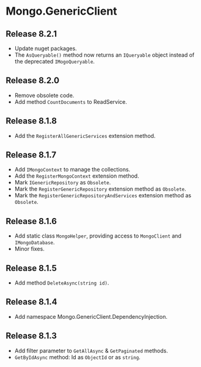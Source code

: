 # Mongo.GenericClient

## Release 8.2.1

- Update nuget packages.
- The `AsQueryable()` method now returns an `IQueryable` object instead of the deprecated `IMogoQueryable`.

## Release 8.2.0

- Remove obsolete code.
- Add method `CountDocuments` to ReadService.

## Release 8.1.8

- Add the `RegisterAllGenericServices` extension method.

## Release 8.1.7

- Add `IMongoContext` to manage the collections.
- Add the `RegisterMongoContext` extension method.
- Mark `IGenericRepository` as `Obsolete`.
- Mark the `RegisterGenericRepository` extension method as `Obsolete`.
- Mark the `RegisterGenericRepositoryAndServices` extension method as `Obsolete`.

## Release 8.1.6

- Add static class `MongoHelper`, providing access to `MongoClient` and `IMongoDatabase`.
- Minor fixes.

## Release 8.1.5

- Add method `DeleteAsync(string id)`.

## Release 8.1.4

- Add namespace Mongo.GenericClient.DependencyInjection.

## Release 8.1.3

- Add filter parameter to `GetAllAsync` & `GetPaginated` methods.
- `GetByIdAsync` method: Id as `ObjectId` or as `string`.
